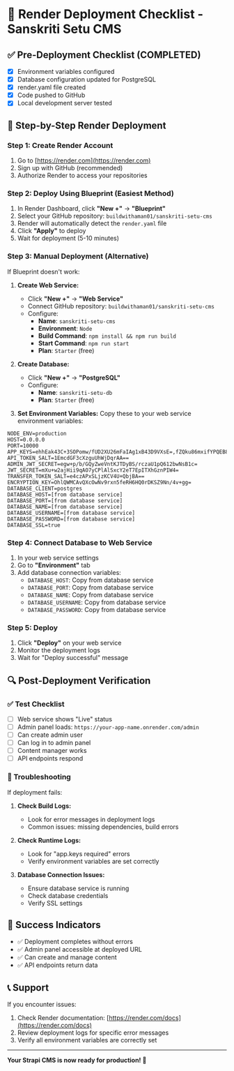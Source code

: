 # 🚀 Render Deployment Checklist - Sanskriti Setu CMS

## ✅ Pre-Deployment Checklist (COMPLETED)
- [x] Environment variables configured
- [x] Database configuration updated for PostgreSQL
- [x] render.yaml file created
- [x] Code pushed to GitHub
- [x] Local development server tested

## 🎯 Step-by-Step Render Deployment

### Step 1: Create Render Account
1. Go to [https://render.com](https://render.com)
2. Sign up with GitHub (recommended)
3. Authorize Render to access your repositories

### Step 2: Deploy Using Blueprint (Easiest Method)
1. In Render Dashboard, click **"New +"** → **"Blueprint"**
2. Select your GitHub repository: `buildwithaman01/sanskriti-setu-cms`
3. Render will automatically detect the `render.yaml` file
4. Click **"Apply"** to deploy
5. Wait for deployment (5-10 minutes)

### Step 3: Manual Deployment (Alternative)
If Blueprint doesn't work:

1. **Create Web Service:**
   - Click **"New +"** → **"Web Service"**
   - Connect GitHub repository: `buildwithaman01/sanskriti-setu-cms`
   - Configure:
     - **Name**: `sanskriti-setu-cms`
     - **Environment**: `Node`
     - **Build Command**: `npm install && npm run build`
     - **Start Command**: `npm run start`
     - **Plan**: `Starter` (free)

2. **Create Database:**
   - Click **"New +"** → **"PostgreSQL"**
   - Configure:
     - **Name**: `sanskriti-setu-db`
     - **Plan**: `Starter` (free)

3. **Set Environment Variables:**
   Copy these to your web service environment variables:

```
NODE_ENV=production
HOST=0.0.0.0
PORT=10000
APP_KEYS=ehhEak43C+3SOPomw/fUD2XU26mFaIAg1xB43D9VXsE=,fZQku86mxifYPQEB8jXKLgdAAE/fBe6m3bagJosGSm0=,vPKZqFhtnw+U0oHW+d2GYzruPTnTPXlsCQkcQPoJDPU=,upcLZMUMdcXkAUEtrxp0C/Ej/wPi322Ldw3wvcuXXms=
API_TOKEN_SALT=1EmcdGF3cXzguUhWjDqrAA==
ADMIN_JWT_SECRET=egw+p/b/GQyZweVntKJTDyBS/rczaU1pQ612bwNsB1c=
JWT_SECRET=mXu+w2ajHii9qAO7yCPlAlSxcY2eT7EpITXhGznPIW4=
TRANSFER_TOKEN_SALT=e4czAPxSLjzKCV4U+QbjBA==
ENCRYPTION_KEY=OhlQWMCAvQXcOwNv9rxn5feRH6HQ0rDKSZ9Nn/4v+gg=
DATABASE_CLIENT=postgres
DATABASE_HOST=[from database service]
DATABASE_PORT=[from database service]
DATABASE_NAME=[from database service]
DATABASE_USERNAME=[from database service]
DATABASE_PASSWORD=[from database service]
DATABASE_SSL=true
```

### Step 4: Connect Database to Web Service
1. In your web service settings
2. Go to **"Environment"** tab
3. Add database connection variables:
   - `DATABASE_HOST`: Copy from database service
   - `DATABASE_PORT`: Copy from database service
   - `DATABASE_NAME`: Copy from database service
   - `DATABASE_USERNAME`: Copy from database service
   - `DATABASE_PASSWORD`: Copy from database service

### Step 5: Deploy
1. Click **"Deploy"** on your web service
2. Monitor the deployment logs
3. Wait for "Deploy successful" message

## 🔍 Post-Deployment Verification

### ✅ Test Checklist
- [ ] Web service shows "Live" status
- [ ] Admin panel loads: `https://your-app-name.onrender.com/admin`
- [ ] Can create admin user
- [ ] Can log in to admin panel
- [ ] Content manager works
- [ ] API endpoints respond

### 🚨 Troubleshooting
If deployment fails:

1. **Check Build Logs:**
   - Look for error messages in deployment logs
   - Common issues: missing dependencies, build errors

2. **Check Runtime Logs:**
   - Look for "app.keys required" errors
   - Verify environment variables are set correctly

3. **Database Connection Issues:**
   - Ensure database service is running
   - Check database credentials
   - Verify SSL settings

## 🎉 Success Indicators
- ✅ Deployment completes without errors
- ✅ Admin panel accessible at deployed URL
- ✅ Can create and manage content
- ✅ API endpoints return data

## 📞 Support
If you encounter issues:
1. Check Render documentation: [https://render.com/docs](https://render.com/docs)
2. Review deployment logs for specific error messages
3. Verify all environment variables are correctly set

---
**Your Strapi CMS is now ready for production! 🚀**
